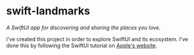# swift-landmarks

*A SwiftUI app for discovering and sharing the places you love.*

I've created this project in order to explore SwiftUI and its ecosystem. I've done this by following the SwiftUI tutorial on [Apple's website](https://developer.apple.com/tutorials/swiftui).
